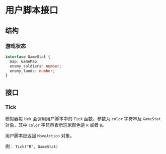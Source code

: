 # 用户脚本接口

## 结构

### 游戏状态

```ts
interface GameStat {
  map: GameMap;
  enemy_soldiers: number;
  enemy_lands: number;
}
```

## 接口

### Tick

模拟器每 tick 会调用用户脚本中的 `Tick` 函数，参数为 `color` 字符串及 `GameStat` 对象，其中 `color` 字符串表示玩家颜色是 `R` 或者 `B`。

用户脚本应返回 `MoveAction` 对象。

例： `Tick("R", GameStat)`